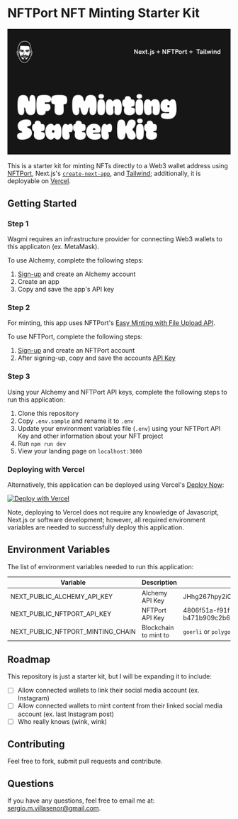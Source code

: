 # NFTPort NFT Minting Starter Kit

<img src="public/og.jpg">

This is a starter kit for minting NFTs directly to a Web3 wallet address using [NFTPort](https://www.nftport.xyz/), Next.js's [`create-next-app`](https://github.com/vercel/next.js/tree/canary/packages/create-next-app), and [Tailwind](https://tailwindui.com/); additionally, it is deployable on [Vercel](https://vercel.com/).

## Getting Started

### Step 1

Wagmi requires an infrastructure provider for connecting Web3 wallets to this applicaton (ex. MetaMask). 

To use Alchemy, complete the following steps:

1. [Sign-up](https://www.alchemy.com/) and create an Alchemy account
2. Create an app
3. Copy and save the app's API key

### Step 2

For minting, this app uses NFTPort's [Easy Minting with File Upload API](https://docs.nftport.xyz/docs/nftport/b3A6Njg1NTI0Mjc-easy-minting-w-file-upload). 

To use NFTPort, complete the following steps:

1. [Sign-up](https://dashboard.nftport.xyz/sign-up) and create an NFTPort account
2. After signing-up, copy and save the accounts [API Key](https://dashboard.nftport.xyz/api-key)

### Step 3

Using your Alchemy and NFTPort API keys, complete the following steps to run this application:

1. Clone this repository
2. Copy `.env.sample` and rename it to `.env`
3. Update your environment variables file (`.env`) using your NFTPort API Key and other information about your NFT project
4. Run `npm run dev`
5. View your landing page on `localhost:3000`

### Deploying with Vercel

Alternatively, this application can be deployed using Vercel's [Deploy Now](https://vercel.com/docs/deploy-button):

<a href="https://vercel.com/new/clone?repository-url=https%3A%2F%2Fgithub.com%2Fsurgieboi%2Fnftport-nft-minting-starter-kit&env=NEXT_PUBLIC_NFTPORT_API_KEY,NEXT_PUBLIC_NFTPORT_MINTING_CHAIN,NEXT_PUBLIC_ALCHEMY_API_KEY"><img src="https://vercel.com/button" alt="Deploy with Vercel"/></a>

Note, deploying to Vercel does not require any knowledge of Javascript, Next.js or software development; however, all required environment variables are needed to successfully deploy this application.

## Environment Variables

The list of environment variables needed to run this application:

| Variable        | Description           | Example  |
| ------------- |-------------| -------------|
| NEXT_PUBLIC_ALCHEMY_API_KEY      | Alchemy API Key      |   JHhg267hpy2iOPxcxPOLImqjM8OiZqcwas |
| NEXT_PUBLIC_NFTPORT_API_KEY      | NFTPort API Key      |   4806f51a-f91f-456d-8cb6-b471b909c2b6 |
| NEXT_PUBLIC_NFTPORT_MINTING_CHAIN     | Blockchain to mint to      |   `goerli` or `polygon` |

## Roadmap

This repository is just a starter kit, but I will be expanding it to include:

- [ ] Allow connected wallets to link their social media account (ex. Instagram)
- [ ] Allow connected wallets to mint content from their linked social media account (ex. last Instagram post)
- [ ] Who really knows (wink, wink)

## Contributing

Feel free to fork, submit pull requests and contribute.

## Questions

If you have any questions, feel free to email me at: [sergio.m.villasenor@gmail.com](mailto:sergio.m.villasenor@gmail.com).